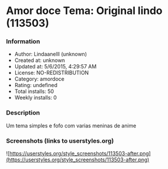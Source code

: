 # Amor doce Tema: Original  lindo (113503)

### Information
- Author: Lindaanelll (unknown)
- Created at: unknown
- Updated at: 5/6/2015, 4:29:57 AM
- License: NO-REDISTRIBUTION
- Category: amordoce
- Rating: undefined
- Total installs: 50
- Weekly installs: 0


### Description
Um tema simples e fofo com varias meninas de anime


### Screenshots (links to userstyles.org)
![https://userstyles.org/style_screenshots/113503-after.png](https://userstyles.org/style_screenshots/113503-after.png)


